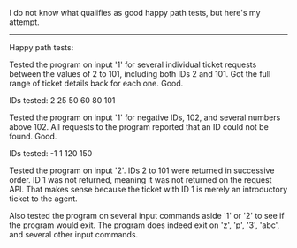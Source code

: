 I do not know what qualifies as good happy path tests, but here's my attempt.

----------------------------------------------------------------------------------

Happy path tests:

Tested the program on input '1' for several individual ticket requests between the values of 
2 to 101, including both IDs 2 and 101. Got the full range of ticket details back
for each one. Good. 

IDs tested: 
2
25
50
60 
80 
101

Tested the program on input '1' for negative IDs, 102, and several numbers above 102. All requests to the program
reported that an ID could not be found. Good.
 
IDs tested:
-1 
1
120 
150

Tested the program on input '2'. IDs 2 to 101 were returned in successive order. ID 1 was not returned, 
meaning it was not returned on the request API. That makes sense because the ticket with ID 1 is merely an introductory 
ticket to the agent. 


Also tested the program on several input commands aside '1' or '2' to see if the program would exit.
The program does indeed exit on 'z', 'p', '3', 'abc', and several other input commands. 
